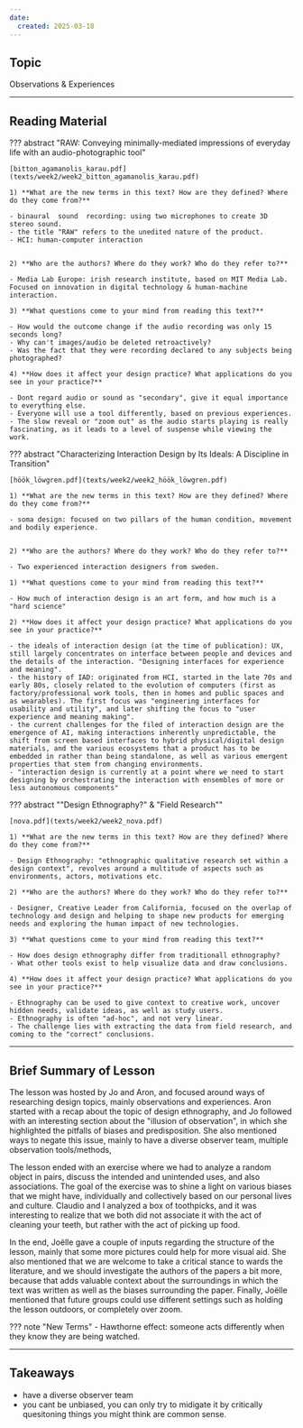 ```yaml
---
date:
  created: 2025-03-18
---
```


## Topic
Observations & Experiences

___

## Reading Material

??? abstract "RAW: Conveying minimally-mediated impressions of everyday life with an audio-photographic tool"

    [bitton_agamanolis_karau.pdf](texts/week2/week2_bitton_agamanolis_karau.pdf)

    1) **What are the new terms in this text? How are they defined? Where do they come from?**

    - binaural  sound  recording: using two microphones to create 3D stereo sound.
    - the title "RAW" refers to the unedited nature of the product.
    - HCI: human-computer interaction


    2) **Who are the authors? Where do they work? Who do they refer to?**

    - Media Lab Europe: irish research institute, based on MIT Media Lab. Focused on innovation in digital technology & human-machine interaction.

    3) **What questions come to your mind from reading this text?**

    - How would the outcome change if the audio recording was only 15 seconds long?
    - Why can't images/audio be deleted retroactively?
    - Was the fact that they were recording declared to any subjects being photographed?

    4) **How does it affect your design practice? What applications do you see in your practice?**

    - Dont regard audio or sound as "secondary", give it equal importance to everything else.
    - Everyone will use a tool differently, based on previous experiences.
    - The slow reveal or "zoom out" as the audio starts playing is really fascinating, as it leads to a level of suspense while viewing the work.


??? abstract "Characterizing Interaction Design by Its Ideals: A Discipline in Transition"

    [höök_löwgren.pdf](texts/week2/week2_höök_löwgren.pdf)

    1) **What are the new terms in this text? How are they defined? Where do they come from?** 

    - soma design: focused on two pillars of the human condition, movement and bodily experience.


    2) **Who are the authors? Where do they work? Who do they refer to?**

    - Two experienced interaction designers from sweden.

    1) **What questions come to your mind from reading this text?**

    - How much of interaction design is an art form, and how much is a "hard science"

    2) **How does it affect your design practice? What applications do you see in your practice?**

    - the ideals of interaction design (at the time of publication): UX, still largely concentrates on interface between people and devices and the details of the interaction. "Designing interfaces for experience and meaning".
    - the history of IAD: originated from HCI, started in the late 70s and early 80s, closely related to the evolution of computers (first as factory/professional work tools, then in homes and public spaces and as wearables). The first focus was "engineering interfaces for usability and utility", and later shifting the focus to "user experience and meaning making".
    - the current challenges for the filed of interaction design are the emergence of AI, making interactions inherently unpredictable, the shift from screen based interfaces to hybrid physical/digital design materials, and the various ecosystems that a product has to be embedded in rather than being standalone, as well as various emergent properties that stem from changing environments.
    - "interaction design is currently at a point where we need to start 
    designing by orchestrating the interaction with ensembles of more or less autonomous components"


??? abstract ""Design Ethnography?" & "Field Research""

    [nova.pdf](texts/week2/week2_nova.pdf)

    1) **What are the new terms in this text? How are they defined? Where do they come from?**

    - Design Ethnography: "ethnographic qualitative research set within a design context", revolves around a multitude of aspects such as environments, actors, motivations etc.

    2) **Who are the authors? Where do they work? Who do they refer to?**

    - Designer, Creative Leader from California, focused on the overlap of technology and design and helping to shape new products for emerging needs and exploring the human impact of new technologies.

    3) **What questions come to your mind from reading this text?**

    - How does design ethnography differ from traditionall ethnography?
    - What other tools exist to help visualize data and draw conclusions.

    4) **How does it affect your design practice? What applications do you see in your practice?**

    - Ethnography can be used to give context to creative work, uncover hidden needs, validate ideas, as well as study users.
    - Ethnography is often "ad-hoc", and not very linear.
    - The challenge lies with extracting the data from field research, and coming to the "correct" conclusions.


___

## Brief Summary of Lesson
The lesson was hosted by Jo and Aron, and focused around ways of researching design topics, mainly observations and experiences. Aron started with a recap about the topic of design ethnography, and Jo followed with an interesting section about the "illusion of observation", in which she highlighted the pitfalls of biases and predisposition. She also mentioned ways to negate this issue, mainly to have a diverse observer team, multiple observation tools/methods, 

The lesson ended with an exercise where we had to analyze a random object in pairs, discuss the intended and unintended uses, and also associations. The goal of the exercise was to shine a light on various biases that we might have, individually and collectively based on our personal lives and culture. Claudio and I analyzed a box of toothpicks, and it was interesting to realize that we both did not associate it with the act of cleaning your teeth, but rather with the act of picking up food.

In the end, Joëlle gave a couple of inputs regarding the structure of the lesson, mainly that some more pictures could help for more visual aid. She also mentioned that we are welcome to take a critical stance to wards the literature, and we should investigate the authors of the papers a bit more, because that adds valuable context about the surroundings in which the text was written as well as the biases surrounding the paper. Finally, Joëlle mentioned that future groups could use different settings such as holding the lesson outdoors, or completely over zoom.

??? note "New Terms"
    - Hawthorne effect: someone acts differently when they know they are being watched.

___

## Takeaways
- have a diverse observer team
- you cant be unbiased, you can only try to midigate it by critically quesitoning things you might think are common sense.